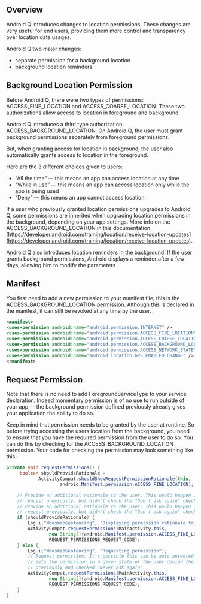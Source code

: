 ﻿
## Overview

Android Q introduces changes to location permissions. These changes are very useful for end users, providing them more control and transparency over location data usages.

Android Q two major changes:
- separate permission for a background location
- background location reminders.

## Background Location Permission
Before Android Q, there were two types of permissions: ACCESS_FINE_LOCATION and ACCESS_COARSE_LOCATION. These two authorizations allow access to location in foreground and background.

Android Q introduces a third type authorization: ACCESS_BACKGROUND_LOCATION. On Android Q, the user must grant background permissions separately from foreground permissions.

But, when granting access for location in background, the user also automatically grants access to location in the foreground.

Here are the 3 different choices given to users:
-   “All the time” — this means an app can access location at any time
-   “While in use” — this means an app can access location only while the app is being used
-   “Deny” — this means an app cannot access location
    
If a user who previously granted location permissions upgrades to Android Q, some permissions are inherited when upgrading location permissions in the background, depending on your app settings. More info on the ACCESS_BACKGROUND_LOCATION in this documentation [https://developer.android.com/training/location/receive-location-updates](https://developer.android.com/training/location/receive-location-updates).

Android Q also introduces location reminders in the background. If the user grants background permissions, Android displays a reminder after a few days, allowing him to modify the parameters

## Manifest
You first need to add a new permission to your manifest file, this is the ACCESS_BACKGROUND_LOCATION permission. Although this is declared in the manifest, it can still be revoked at any time by the user.
```xml
<manifest>
<uses-permission android:name="android.permission.INTERNET" />
<uses-permission android:name="android.permission.ACCESS_FINE_LOCATION" />
<uses-permission android:name="android.permission.ACCESS_COARSE_LOCATION" />
<uses-permission android:name="android.permission.ACCESS_BACKGROUND_LOCATION" />
<uses-permission android:name="android.permission.ACCESS_NETWORK_STATE" />
<uses-permission android:name="android.location.GPS_ENABLED_CHANGE" />
</manifest>
```

## Request Permission

Note that there is no need to add ForegroundServiceType to your service declaration. Indeed momentary permission is of no use to run outside of your app — the background permission defined previously already gives your application the ability to do so.

Keep in mind that permission needs to be granted by the user at runtime. So before trying accessing the users location from the background, you need to ensure that you have the required permission from the user to do so. You can do this by checking for the ACCESS_BACKGROUND_LOCATION permission. Your code for checking the permission may look something like this:

```java
private void requestPermissions() {
     boolean shouldProvideRationale =
            ActivityCompat.shouldShowRequestPermissionRationale(this,
                    android.Manifest.permission.ACCESS_FINE_LOCATION);

    // Provide an additional rationale to the user. This would happen if the user denied the
    // request previously, but didn't check the "Don't ask again" checkbox.
    // Provide an additional rationale to the user. This would happen if the user denied the
    // request previously, but didn't check the "Don't ask again" checkbox.
    if (shouldProvideRationale) {
        Log.i("WoosmapGeofencing", "Displaying permission rationale to provide additional context.");
        ActivityCompat.requestPermissions(MainActivity.this,
                new String[]{android.Manifest.permission.ACCESS_FINE_LOCATION, android.Manifest.permission.ACCESS_BACKGROUND_LOCATION},
                REQUEST_PERMISSIONS_REQUEST_CODE);
    } else {
        Log.i("WoosmapGeofencing", "Requesting permission");
        // Request permission. It's possible this can be auto answered if device policy
        // sets the permission in a given state or the user denied the permission
        // previously and checked "Never ask again".
        ActivityCompat.requestPermissions(MainActivity.this,
                new String[]{android.Manifest.permission.ACCESS_FINE_LOCATION, android.Manifest.permission.ACCESS_BACKGROUND_LOCATION},
                REQUEST_PERMISSIONS_REQUEST_CODE);
    }
}
```
